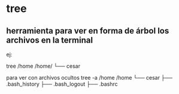 # tree
## herramienta para ver en forma de árbol los archivos en la terminal
ej:

tree /home
/home/
└── cesar

para ver con archivos ocultos
tree -a /home
/home
└── cesar
    ├── .bash_history
    ├── .bash_logout
    ├── .bashrc
   
